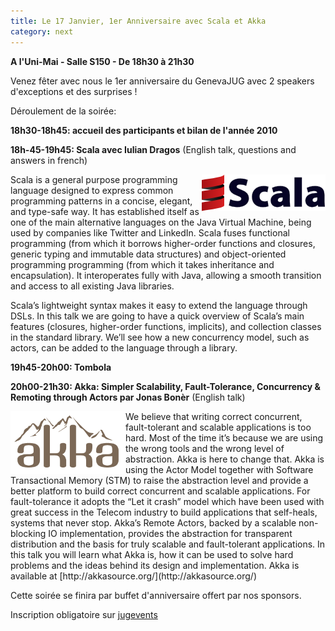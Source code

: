 ```yaml
---
title: Le 17 Janvier, 1er Anniversaire avec Scala et Akka
category: next
---
```


**A l'Uni-Mai - Salle S150 - De 18h30 à 21h30**

Venez fêter avec nous le 1er anniversaire du GenevaJUG avec 2 speakers d'exceptions et des surprises !

Déroulement de la soirée:

**18h30-18h45: accueil des participants et bilan de l'année 2010**

**18h-45-19h45: Scala avec Iulian Dragos** (English talk, questions and answers in french)

<img align="right" class="margin-logo" src="/images/events/scala-logo.png" alt="Logo Scala">
Scala is a general purpose programming language designed to express common programming patterns in a concise, elegant, and type-safe way. It has established itself as one of the main alternative languages on the Java Virtual Machine, being used by companies like Twitter and LinkedIn. Scala fuses functional programming (from which it borrows higher-order functions and closures, generic typing and immutable data structures) and object-oriented programming programming (from which it takes inheritance and encapsulation). It interoperates fully with Java, allowing a smooth transition and access to all existing Java libraries.

Scala’s lightweight syntax makes it easy to extend the language through DSLs. In this talk we are going to have a quick overview of Scala’s main features (closures, higher-order functions, implicits), and collection classes in the standard library. We’ll see how a new concurrency model, such as actors, can be added to the language through a library.

**19h45-20h00: Tombola**

**20h00-21h30: Akka: Simpler Scalability, Fault-Tolerance, Concurrency & Remoting through Actors par Jonas Bonèr** (English talk)

<img align="left" width="184" height="100" class="margin-logo" src="/images/events/akka_logo.png" alt="Logo Akka">
We believe that writing correct concurrent, fault-tolerant and scalable applications is too hard. Most of the time it’s because we are using the wrong tools and the wrong level of abstraction. Akka is here to change that. Akka is using the Actor Model together with Software Transactional Memory (STM) to raise the abstraction level and provide a better platform to build correct concurrent and scalable applications. For fault-tolerance it adopts the “Let it crash” model which have been used with great success in the Telecom industry to build applications that self-heals, systems that never stop. Akka’s Remote Actors, backed by a scalable non-blocking IO implementation, provides the abstraction for transparent distribution and the basis for truly scalable and fault-tolerant applications. In this talk you will learn what Akka is, how it can be used to solve hard problems and the ideas behind its design and implementation. Akka is available at [http://akkasource.org/](http://akkasource.org/)


Cette soirée se finira par buffet d'anniversaire offert par nos sponsors.

Inscription obligatoire sur [jugevents](http://bit.ly/f8mjmV)